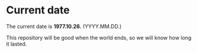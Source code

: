 # Current date

The current date is **1977.10.26.** (YYYY.MM.DD.)

This repository will be good when the world ends, so we will know how long it lasted.
